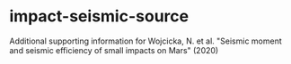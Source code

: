 # impact-seismic-source

Additional supporting information for Wojcicka, N. et al. "Seismic moment and seismic efficiency of small impacts on Mars" (2020) 
